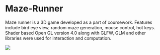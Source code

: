 # Maze-Runner
<p>Maze runner is a 3D game developed as a part of coursework. Features include bird eye view, random maze generation, mouse control, hot keys. Shader based Open GL version 4.0 along with GLFW, GLM and other libraries were used for interaction and computation.</p>

<img src = "vinaypinnakaLab7">
